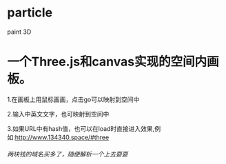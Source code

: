 # particle
paint 3D

# 一个Three.js和canvas实现的空间内画板。

1.在画板上用鼠标画画，点击go可以映射到空间中

2.输入中英文文字，也可映射到空间中

3.如果URL中有hash值，也可以在load时直接进入效果,例如:http://www.134340.space/#three

###### 两块钱的域名买多了，随便解析一个上去耍耍
